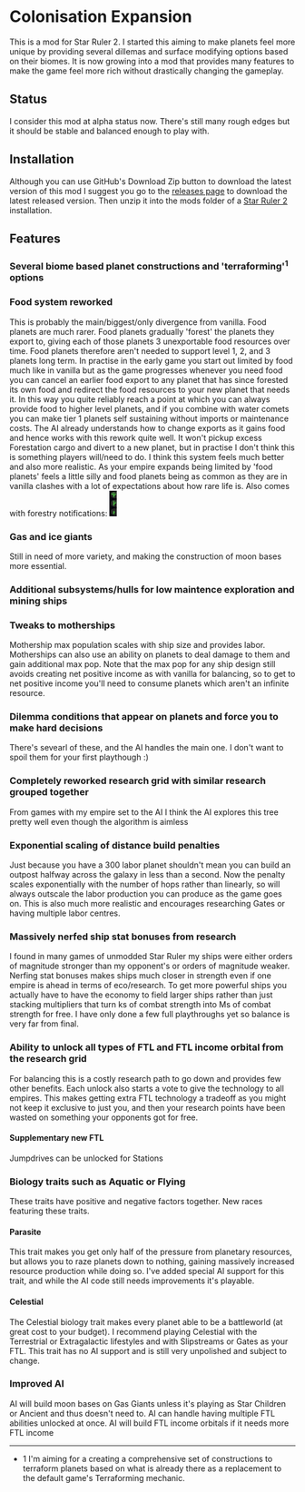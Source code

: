 # Colonisation Expansion

This is a mod for Star Ruler 2. I started this aiming to make planets feel more unique by providing several dillemas and surface modifying options based on their biomes. It is now growing into a mod that provides many features to make the game feel more rich without drastically changing the gameplay.

## Status

I consider this mod at alpha status now. There's still many rough edges but it should be stable and balanced enough to play with.

## Installation

Although you can use GitHub's Download Zip button to download the latest version of this mod I suggest you go to the [releases page](https://github.com/Skeletonxf/star-ruler-2-mod-ce/releases) to download the latest released version. Then unzip it into the mods folder of a [Star Ruler 2](https://github.com/BlindMindStudios/StarRuler2-Source) installation.

## Features

### Several biome based planet constructions and 'terraforming'<sup>1</sup> options
### Food system reworked
This is probably the main/biggest/only divergence from vanilla. Food planets are much rarer. Food planets gradually 'forest' the planets they export to, giving each of those planets 3 unexportable food resources over time. Food planets therefore aren't needed to support level 1, 2, and 3 planets long term.
In practise in the early game you start out limited by food much like in vanilla but as the game progresses whenever you need food you can cancel an earlier food export to any planet that has since forested its own food and redirect the food resources to your new planet that needs it. In this way you quite reliably reach a point at which you can always provide food to higher level planets, and if you combine with water comets you can make tier 1 planets self sustaining without imports or maintenance costs.
The AI already understands how to change exports as it gains food and hence works with this rework quite well. It won't pickup excess Forestation cargo and divert to a new planet, but in practise I don't think this is something players will/need to do.
I think this system feels much better and also more realistic. As your empire expands being limited by 'food planets' feels a little silly and food planets being as common as they are in vanilla clashes with a lot of expectations about how rare life is.
Also comes with forestry notifications: <img src="screenshots/forestry-notification-levels.png?raw=true" alt="Forestry notifications" height="45px">
### Gas and ice giants
Still in need of more variety, and making the construction of moon bases more essential.
### Additional subsystems/hulls for low maintence exploration and mining ships
### Tweaks to motherships
Mothership max population scales with ship size and provides labor. Motherships can also use an ability on planets to deal damage to them and gain additional max pop. Note that the max pop for any ship design still avoids creating net positive income as with vanilla for balancing, so to get to net positive income you'll need to consume planets which aren't an infinite resource.
### Dilemma conditions that appear on planets and force you to make hard decisions
There's sevearl of these, and the AI handles the main one. I don't want to spoil them for your first playthough :)
### Completely reworked research grid with similar research grouped together
From games with my empire set to the AI I think the AI explores this tree pretty well even though the algorithm is aimless
### Exponential scaling of distance build penalties
Just because you have a 300 labor planet shouldn't mean you can build an outpost halfway across the galaxy in less than a second. Now the penalty scales exponentially with the number of hops rather than linearly, so will always outscale the labor production you can produce as the game goes on. This is also much more realistic and encourages researching Gates or having multiple labor centres.
### Massively nerfed ship stat bonuses from research
I found in many games of unmodded Star Ruler my ships were either orders of magnitude stronger than my opponent's or orders of magnitude weaker. Nerfing stat bonuses makes ships much closer in strength even if one empire is ahead in terms of eco/research. To get more powerful ships you actually have to have the economy to field larger ships rather than just stacking multipliers that turn ks of combat strength into Ms of combat strength for free. I have only done a few full playthroughs yet so balance is very far from final.
### Ability to unlock all types of FTL and FTL income orbital from the research grid
For balancing this is a costly research path to go down and provides few other benefits. Each unlock also starts a vote to give the technology to all empires. This makes getting extra FTL technology a tradeoff as you might not keep it exclusive to just you, and then your research points have been wasted on something your opponents got for free.
#### Supplementary new FTL
Jumpdrives can be unlocked for Stations
### Biology traits such as Aquatic or Flying
These traits have positive and negative factors together. New races featuring these traits.
#### Parasite
This trait makes you get only half of the pressure from planetary resources, but allows you to raze planets down to nothing, gaining massively increased resource production while doing so. I've added special AI support for this trait, and while the AI code still needs improvements it's playable.
#### Celestial
The Celestial biology trait makes every planet able to be a battleworld (at great cost to your budget). I recommend playing Celestial with the Terrestrial or Extragalactic lifestyles and with Slipstreams or Gates as your FTL. This trait has no AI support and is still very unpolished and subject to change.
### Improved AI
AI will build moon bases on Gas Giants unless it's playing as Star Children or Ancient and thus doesn't need to. AI can handle having multiple FTL abilities unlocked at once. AI will build FTL income orbitals if it needs more FTL income
 
*****

- 1 I'm aiming for a creating a comprehensive set of constructions to terraform planets based on what is already there as a replacement to the default game's Terraforming mechanic.
